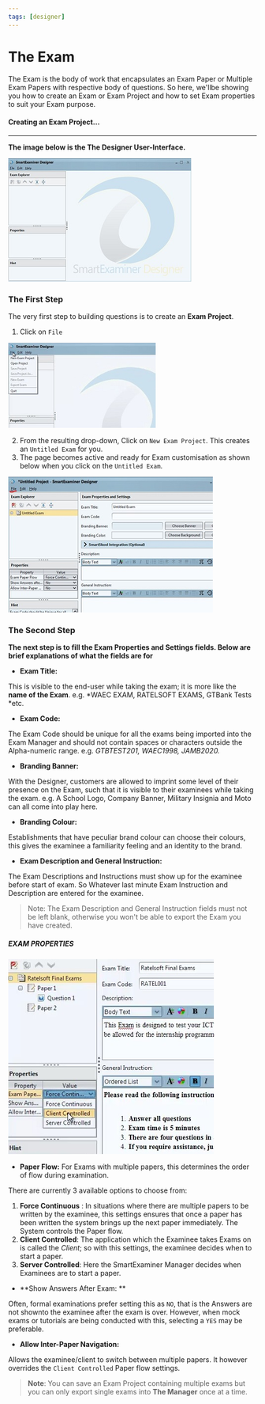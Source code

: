 ```yaml
---
tags: [designer]
---
```


# The Exam
The Exam is the body of work that encapsulates an Exam Paper or Multiple Exam Papers with respective body of questions.
So here, we'llbe showing you how to create an Exam or Exam Project and how to set Exam properties to suit your Exam purpose.

#### Creating an Exam Project...
---
**The image below is the The Designer User-Interface.**

![Designer UserInterface](../../assets/images/Designer_Images/Designer_user_interface.jpg)

### The First Step

The very first step to building questions is to create an **Exam Project**.

1. Click on `File` 

![Designer First Step](../../assets/images/Designer_Images/Intro_Designer_first_start.jpg)

2. From the resulting drop-down, Click on `New Exam Project`. This creates an `Untitled Exam` for you.
3. The page becomes active and ready for Exam customisation as shown below when you click on the `Untitled Exam`.

![Designer Environment](../../assets/images/Designer_Images/Intro_Designer_Page.jpg)

### The Second Step
**The next step is to fill the Exam Properties and Settings fields. Below are brief explanations of what the fields are for**

- **Exam Title:** 

This is visible to the end-user while taking the exam; it is more like the **name of the Exam**. e.g. *WAEC EXAM, RATELSOFT EXAMS, GTBank Tests *etc.

- **Exam Code:** 

The Exam Code should be unique for all the exams being imported into the Exam Manager and should not contain spaces or characters outside the Alpha-numeric range. e.g. *GTBTEST201, WAEC1998, JAMB2020.*

- **Branding Banner:** 

With the Designer, customers are allowed to imprint some level of their presence on the Exam, such that it is visible to their examinees while taking the exam. e.g. A School Logo, Company Banner, Military Insignia and Moto can all come into play here. 

- **Branding Colour:**

Establishments that have peculiar brand colour can choose their colours, this gives the examinee a familiarity feeling and an identity to the brand.

- **Exam Description and General Instruction:** 

The Exam Descriptions and Instructions must show up for the examinee before start of exam. So Whatever last minute Exam Instruction and Description are entered for the examinee.

> Note: The Exam Description and General Instruction fields must not be left blank, otherwise you won't be able to export the Exam you have created.


##### EXAM PROPERTIES

![Exam Properties](../../assets/images/Designer_Images/The_Exam-Force.Cont._Client.Cntrl._.Server.Cntrl..jpg)

- **Paper Flow:**
For Exams with multiple papers, this determines the order of flow during examination.

There are currently 3 available options to choose from:

1. **Force Continuous** : In situations where there are multiple papers to be written by the examinee, this settings ensures that once a paper has been written the system brings up the next paper immediately. The System controls the Paper flow.
2. **Client Controlled**: The application which the Examinee takes Exams on is called the *Client*; so with this settings, the examinee decides when to start a paper.
3. **Server Controlled**: Here the SmartExaminer Manager decides when Examinees are to start a paper.

- **Show Answers After Exam: **

Often, formal examinations prefer setting this as `NO`, that is the Answers are not shownto the examinee after the exam is over. However, when mock exams or tutorials are being conducted with this, selecting a `YES` may be preferable.

- **Allow Inter-Paper Navigation:** 

Allows the examinee/client to switch between multiple papers. It however overrides the `Client Controlled` Paper flow settings.

 > **Note**: You can save an Exam Project containing multiple exams but you can only export single exams into **The Manager** once at a time.
  
  
  
  
 
  


